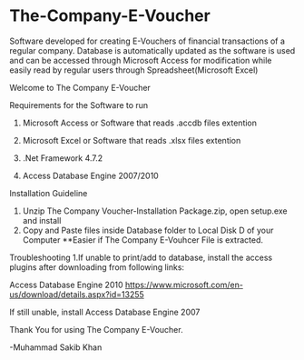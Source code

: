 # The-Company-E-Voucher
Software developed for creating E-Vouchers of financial transactions of a regular company. Database is automatically updated as the software is used and can be accessed through Microsoft Access for modification while easily read by regular users through Spreadsheet(Microsoft Excel)

Welcome to The Company E-Voucher

Requirements for the Software to run

1. Microsoft Access or Software that reads .accdb files extention 

2. Microsoft Excel or Software that reads .xlsx files extention 

3. .Net Framework 4.7.2

4. Access Database Engine 2007/2010

Installation Guideline
1. Unzip The Company Voucher-Installation Package.zip, open setup.exe and install
2. Copy and Paste files inside Database folder to Local Disk D of your Computer
**Easier if The Company E-Vouhcer File is extracted. 

Troubleshooting
1.If unable to print/add to database, install the access plugins after downloading from following links:

Access Database Engine 2010
https://www.microsoft.com/en-us/download/details.aspx?id=13255

If still unable, install Access Database Engine 2007

Thank You for using The Company E-Voucher.

-Muhammad Sakib Khan
